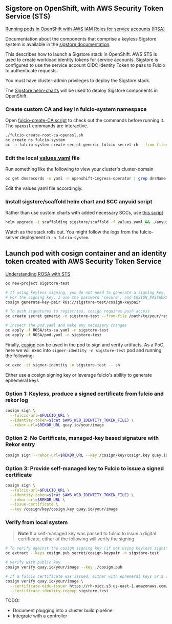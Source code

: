 ## Sigstore on OpenShift, with AWS Security Token Service (STS)

[Running pods in OpenShift with AWS IAM Roles for service accounts (IRSA)](https://cloud.redhat.com/blog/running-pods-in-openshift-with-aws-iam-roles-for-service-accounts-aka-irsa)

Documentation about the components that comprise a keyless Sigstore system
is available in the [sigstore documentation](https://docs.sigstore.dev/).

This describes how to launch a Sigstore stack in OpenShift.
AWS STS is used to create workload identity tokens for service accounts.
Sigstore is configured to use the service account OIDC Identity Token to pass to Fulcio to authenticate requests.

You must have cluster-admin privileges to deploy the Sigstore stack.

The [Sigstore helm-charts](https://github.com/sigstore/helm-charts) will be used to deploy Sigstore components in OpenShift.

### Create custom CA and key in fulcio-system namespace

Open [fulcio-create-CA script](./ROSA/fulcio-create-root-ca-openssl.sh) to check out the commands before running it.
The `openssl` commands are interactive.

```bash
./fulcio-create-root-ca-openssl.sh
oc create ns fulcio-system
oc -n fulcio-system create secret generic fulcio-secret-rh --from-file=private=file_ca_key.pem --from-file=public=file_ca_pub.pem --from-file=cert=fulcio-root.pem  --from-literal=password=secure --dry-run=client -o yaml | oc apply -f-
```

### Edit the local [values.yaml](./ROSA/values.yaml) file

Run something like the following to view your cluster's cluster-domain

```bash
oc get dnsrecords -o yaml -n openshift-ingress-operator | grep dnsName
```
Edit the values.yaml file accordingly.

### Install sigstore/scaffold helm chart and SCC anyuid script

Rather than use custom charts with added necessary SCCs, use [this script](./anyuid-scc.sh)

```bash
helm upgrade -i scaffolding sigstore/scaffold -f values.yaml && ./anyuid-scc.sh
```

Watch as the stack rolls out.
You might follow the logs from the fulcio-server deployment in `-n fulcio-system`.

## Launch pod with cosign container and an identity token created with AWS Security Token Service

[Understanding ROSA with STS](https://docs.openshift.com/rosa/rosa_getting_started/rosa-sts-getting-started-workflow.html)

```bash
oc new-project sigstore-test

# If using keyless signing, you do not need to generate a signing key, but the pod.yaml expects this secret so update accordingly
# For the signing key, I use the password 'secure', and COSIGN_PASSWORD is hard-coded in pod.yaml so update accordingly
cosign generate-key-pair k8s://sigstore-test/cosign-keypair

# To push signatures to registries, cosign requires push access
oc create secret generic -n sigstore-test --from-file /path/to/your/registry/auth/config.json cosign-login

# Inspect the pod.yaml and make any necessary changes
oc apply -f ROSA/sts-sa.yaml -n sigstore-test
oc apply -f ROSA/pod.yaml -n sigstore-test
```

Finally, [cosign](https://github.com/sigstore/cosign) can be used in the pod to sign and verify artifacts.
As a PoC, here we will exec into `signer-identity -n sigstore-test` pod and running the following:

```bash
oc exec -it signer-identity -n sigstore-test -- sh
```

Either use a cosign signing key or leverage fulcio's ability to generate ephemeral keys

### Option 1: Keyless, produce a signed certificate from fulcio and rekor log

```bash
cosign sign \
  --fulcio-url=$FULCIO_URL \
  --identity-token=$(cat $AWS_WEB_IDENTITY_TOKEN_FILE) \
  --rekor-url=$REKOR_URL quay.io/your/image
```

### Option 2: No Certificate, managed-key based signature with Rekor entry

```bash
cosign sign --rekor-url=$REKOR_URL --key /cosign/key/cosign.key quay.io/your/image
```

### Option 3: Provide self-managed key to Fulcio to issue a signed certificate

```bash
cosign sign \
  --fulcio-url=$FULCIO_URL \
  --identity-token=$(cat $AWS_WEB_IDENTITY_TOKEN_FILE) \
  --rekor-url=$REKOR_URL \
  --issue-certificate \
  --key /cosign/key/cosign.key quay.io/your/image
```

### Verify from local system

> **Note**
> If a self-managed key was passed to fulcio to issue a digital certificate, either of the following will verify the signing

```bash
# To verify against the cosign signing key (if not using keyless signing), extract the public key
oc extract --keys cosign.pub secret/cosign-keypair -n sigstore-test

# Verify with public key
cosign verify quay.io/your/image --key ./cosign.pub

# If a fulcio certificate was issued, either with ephemeral keys or a self-managed cosign-keypair
cosign verify quay.io/your/image \
  --certificate-oidc-issuer https://rh-oidc.s3.us-east-1.amazonaws.com/21o4ml1f5kchd6ee9nmh5dhc6efqba38 \
  --certificate-identity-regexp sigstore-test
```

TODO:
* Document plugging into a cluster build pipeline
* Integrate with a controller
